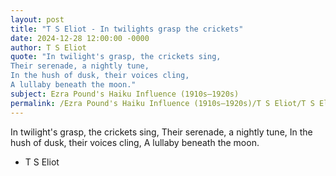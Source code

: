 ```yaml
---
layout: post
title: "T S Eliot - In twilights grasp the crickets"
date: 2024-12-28 12:00:00 -0000
author: T S Eliot
quote: "In twilight's grasp, the crickets sing,
Their serenade, a nightly tune,
In the hush of dusk, their voices cling,
A lullaby beneath the moon."
subject: Ezra Pound's Haiku Influence (1910s–1920s)
permalink: /Ezra Pound's Haiku Influence (1910s–1920s)/T S Eliot/T S Eliot - In twilights grasp the crickets
---
```


In twilight's grasp, the crickets sing,
Their serenade, a nightly tune,
In the hush of dusk, their voices cling,
A lullaby beneath the moon.

- T S Eliot
